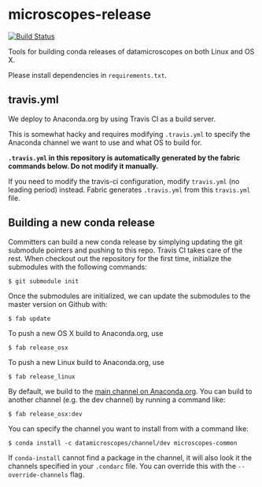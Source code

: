 # microscopes-release

[![Build Status](https://travis-ci.org/datamicroscopes/release.svg?branch=master)](https://travis-ci.org/datamicroscopes/release)

Tools for building conda releases of datamicroscopes on both Linux and OS X.

Please install dependencies in `requirements.txt`.

## travis.yml

We deploy to Anaconda.org by using Travis CI as a build server.

This is somewhat hacky and requires modifying `.travis.yml` to specify the Anaconda channel we want to use and what OS to build for.

__`.travis.yml` in this repository is automatically generated by the fabric commands below. Do not modify it manually.__

If you need to modify the travis-ci configuration, modify `travis.yml` (no leading period) instead. Fabric generates `.travis.yml` from this `travis.yml` file.

## Building a new conda release

Committers can build a new conda release by simplying updating the git submodule pointers and pushing to this repo. Travis CI takes care of the rest. When checkout out the repository for the first time, initialize the submodules with the following commands:

    $ git submodule init

Once the submodules are initialized, we can update the submodules to the master version on Github with:

    $ fab update

To push a new OS X build to Anaconda.org, use

    $ fab release_osx

To push a new Linux build to Anaconda.org, use

    $ fab release_linux

By default, we build to the [main channel on Anaconda.org](http://docs.anaconda.org/#Channels). You can build to another channel (e.g. the dev channel) by running a command like:

    $ fab release_osx:dev

You can specify the channel you want to install from with a command like:

    $ conda install -c datamicroscopes/channel/dev microscopes-common

If `conda-install` cannot find a package in the channel, it will also look it the channels specified in your `.condarc` file. You can override this with the `--override-channels` flag.